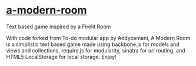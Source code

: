[a-modern-room](https://a-modern-room.herokuapp.com)
=============

Text based game inspired by a Firelit Room

With code forked from To-do modular app by Addyosmani, A Modern Room is a simplistic text based game made using backbone.js for models and views and collections, require.js for modularity, sinatra for url routing, and HTML5 LocalStorage for local storage. 
Enjoy!
